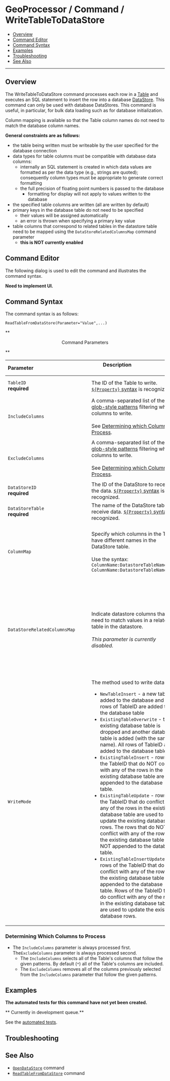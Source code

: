 # GeoProcessor / Command / WriteTableToDataStore #

* [Overview](#overview)
* [Command Editor](#command-editor)
* [Command Syntax](#command-syntax)
* [Examples](#examples)
* [Troubleshooting](#troubleshooting)
* [See Also](#see-also)

-------------------------

## Overview ##

The WriteTableToDataStore command processes each row in a [Table](../../introduction/introduction.md#table)
and executes an SQL statement to insert the row into a database [DataStore](../../introduction/introduction.md#datastore). 
This command can only be used with database DataStores. 
This command is useful, in particular, for bulk data loading such as for database initialization. 

Column mapping is available so that the Table column names do not need to match the database column names.

**General constraints are as follows:**

* the table being written must be writeable by the user specified for the database connection 
* data types for table columns must be compatible with database data columns:
    + internally an SQL statement is created in which data values are formatted as per the data type (e.g., strings are quoted);
      consequently column types must be appropriate to generate correct formatting
    + the full precision of floating point numbers is passed to the database 
        - formatting for display will not apply to values written to the database
* the specified table columns are written (all are written by default)
* primary keys in the database table do not need to be specified 
    + their values will be assigned automatically
    + an error is thrown when specifying a primary key value 
* table columns that correspond to related tables in the datastore table need to be mapped using the `DataStoreRelatedColumnsMap` command parameter
    + **this is NOT currently enabled**

## Command Editor ##

The following dialog is used to edit the command and illustrates the command syntax.

**Need to implement UI.**

## Command Syntax ##

The command syntax is as follows:

```text
ReadTableFromDataStore(Parameter="Value",...)
```
**<p style="text-align: center;">
Command Parameters
</p>**

|**Parameter**&nbsp;&nbsp;&nbsp;&nbsp;&nbsp;&nbsp;&nbsp;&nbsp;&nbsp;&nbsp;&nbsp;&nbsp;&nbsp;&nbsp;&nbsp;&nbsp;&nbsp;&nbsp;&nbsp;&nbsp;&nbsp;&nbsp;&nbsp;&nbsp;&nbsp;&nbsp;&nbsp;&nbsp;&nbsp;&nbsp;&nbsp;&nbsp;&nbsp;&nbsp;&nbsp;&nbsp;&nbsp;&nbsp;&nbsp; | **Description** &nbsp;&nbsp;&nbsp;&nbsp;&nbsp;&nbsp;&nbsp;&nbsp;&nbsp;&nbsp;&nbsp;&nbsp;&nbsp;&nbsp;&nbsp;&nbsp;&nbsp;&nbsp;&nbsp;&nbsp;&nbsp;&nbsp;&nbsp;&nbsp; &nbsp;&nbsp;&nbsp;&nbsp;&nbsp;&nbsp;&nbsp;&nbsp;&nbsp;&nbsp;&nbsp;&nbsp;&nbsp;&nbsp;&nbsp;&nbsp;&nbsp;&nbsp;&nbsp;&nbsp;&nbsp;&nbsp;&nbsp;&nbsp;&nbsp;&nbsp;&nbsp;&nbsp;&nbsp;&nbsp;&nbsp;&nbsp;&nbsp; | **Default**|
| --------------|-----------------|----------------- |
|`TableID ` <br>**required**|The ID of the Table to write. [`${Property}` syntax](../../introduction/introduction.md#geoprocessor-properties-property) is recognized. | None - must be specified. |
|`IncludeColumns` |A comma-separated list of the [glob-style patterns](https://en.wikipedia.org/wiki/Glob_(programming)) filtering which columns to write. <br><br> See [Determining which Columns to Process](#determining-which-columns-to-process).|`*` <br><br> All columns are processed.|
|`ExcludeColumns`| A comma-separated list of the [glob-style patterns](https://en.wikipedia.org/wiki/Glob_(programming)) filtering which columns to write. <br><br> See [Determining which Columns to Process](#determining-which-columns-to-process).| `'' (empty string)` <br><br> All columns are processed.|  
|`DataStoreID`<br> **required**|The ID of the DataStore to receive the data. [`${Property}` syntax](../../introduction/introduction.md#geoprocessor-properties-property) is recognized. | None - must be specified. |
|`DataStoreTable` <br> **required**|The name of the DataStore table to receive data. [`${Property}` syntax](../../introduction/introduction.md#geoprocessor-properties-property) is recognized. | None - must be specified. |
|`ColumnMap` |Specify which columns in the Table have different names in the DataStore table. <br><br> Use the syntax: `ColumnName:DatastoreTableName, ColumnName:DatastoreTableName,...`|DataStore table columns names are assumed to match the Table column names.|
|`DataStoreRelatedColumnsMap` |Indicate datastore columns that need to match values in a related table in the datastore. <br><br> *This parameter is currently disabled.*|DataStore table columns are assumed to match the column names in TableID, with no need to perform reference table value matching.|
|`WriteMode` |The method used to write data:<ul><li>`NewTableInsert` - a new table is added to the database and all rows of TableID are added to the database table</li><li>`ExistingTableOverwrite` - the existing database table is dropped and another database table is added (with the same name). All rows of TableID are added to the database table</li><li>`ExistingTableInsert` - rows of the TableID that do NOT conflict with any of the rows in the existing database table are appended to the database table.</li><li>`ExistingTableUpdate` - rows of the TableID that do conflict with any of the rows in the existing database table are used to update the existing database rows. The rows that do NOT conflict with any of the rows in the existing database table are NOT appended to the database table.</li><li>`ExistingTableInsertUpdate` - rows of the TableID that do NOT conflict with any of the rows in the existing database table are appended to the database table. Rows of the TableID that do conflict with any of the rows in the existing database table are used to update the existing database rows.</li></ul> |None|

### Determining Which Columns to Process

* The `IncludeColumns` parameter is always processed first. The`ExcludeColumns` parameter is always processed second. 
    + The `IncludeColumns` selects all of the Table's columns that follow the given patterns. By default (`*`) all of the Table's columns are included. 
    + The `ExcludeColumns` removes all of the columns previously selected from the `IncludeColumns` parameter that follow the given patterns. 

## Examples ##

**The automated tests for this command have not yet been created.**

** Currently in development queue.**

See the [automated tests](https://github.com/OpenWaterFoundation/owf-app-geoprocessor-python-test/tree/master/test/commands/WriteTableToDataStore).

## Troubleshooting ##

## See Also ##

* [`OpenDataStore`](../OpenDataStore/OpenDataStore.md) command
* [`ReadTableFromDataStore`](../ReadTableFromDataStore/ReadTableFromDataStore.md) command
